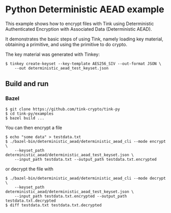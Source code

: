 # Python Deterministic AEAD example

This example shows how to encrypt files with Tink using Deterministic
Authenticated Encryption with Associated Data (Deterministic AEAD).

It demonstrates the basic steps of using Tink, namely loading key material,
obtaining a primitive, and using the primitive to do crypto.

The key material was generated with Tinkey:

```shell
$ tinkey create-keyset --key-template AES256_SIV --out-format JSON \
    --out deterministic_aead_test_keyset.json
```

## Build and run

### Bazel

```shell
$ git clone https://github.com/tink-crypto/tink-py
$ cd tink-py/examples
$ bazel build ...
```

You can then encrypt a file

```shell
$ echo "some data" > testdata.txt
$ ./bazel-bin/deterministic_aead/deterministic_aead_cli --mode encrypt \
    --keyset_path deterministic_aead/deterministic_aead_test_keyset.json \
    --input_path testdata.txt --output_path testdata.txt.encrypted
```

or decrypt the file with

```shell
$ ./bazel-bin/deterministic_aead/deterministic_aead_cli --mode decrypt \
    --keyset_path deterministic_aead/deterministic_aead_test_keyset.json \
    --input_path testdata.txt.encrypted --output_path testdata.txt.decrypted
$ diff testdata.txt testdata.txt.decrypted
```
